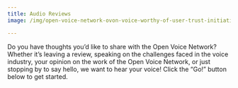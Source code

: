 ```yaml
---
title: Audio Reviews
image: /img/open-voice-network-ovon-voice-worthy-of-user-trust-initiatives.jpg

---
```


Do you have thoughts you’d like to share with the Open Voice Network? Whether it’s leaving a review, speaking on the challenges faced in the voice industry, your opinion on the work of the Open Voice Network, or just stopping by to say hello, we want to hear your voice! Click the “Go!” button below to get started.

